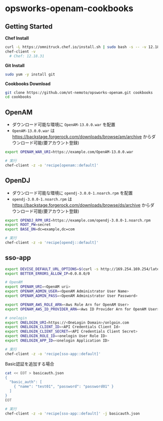 # opsworks-openam-cookbooks

## Getting Started

**Chef Install**

```sh
curl -L https://omnitruck.chef.io/install.sh | sudo bash -s -- -v 12.18.31
chef-client -v
  # Chef: 12.18.31
```

**Git Install**

```sh
sudo yum -y install git
```

**Cookbooks Download**

```sh
git clone https://github.com/ot-nemoto/opsworks-openam.git cookbooks
cd cookbooks
```

## OpenAM

- ダウンロード可能な環境に `OpenAM-13.0.0.war` を配置
- `OpenAM-13.0.0.war` は https://backstage.forgerock.com/downloads/browse/am/archive からダウンロード可能(要アカウント登録)

```sh
export OPENAM_WAR_URI=https://example.com/OpenAM-13.0.0.war

# 実行
chef-client -z -o 'recipe[openam::default]'
```

## OpenDJ

- ダウンロード可能な環境に `opendj-3.0.0-1.noarch.rpm` を配置
- `opendj-3.0.0-1.noarch.rpm` は https://backstage.forgerock.com/downloads/browse/ds/archive からダウンロード可能(要アカウント登録)

```sh
export OPENDJ_RPM_URI=https://example.com/opendj-3.0.0-1.noarch.rpm
export ROOT_PW=secret
export BASE_DN=dc=example,dc=com

# 実行
chef-client -z -o 'recipe[opendj::default]'
```

## sso-app

```sh
export DEVISE_DEFAULT_URL_OPTIONS=$(curl -s http://169.254.169.254/latest/meta-data/public-hostname)
export BETTER_ERRORS_ALLOW_IP=0.0.0.0/0

# OpenAM
export OPENAM_URI=<OpenAM uri>
export OPENAM_ADMIN_USER=<OpenAM Administrator User Name>
export OPENAM_ADMIN_PASS=<OpenAM Administrator User Password>

export OPENAM_AWS_ROLE_ARN=<Aws Role Arn for OpenAM User>
export OPENAM_AWS_ID_PROVIDER_ARN=<Aws ID Provider Arn for OpenAM User>

# onelogin
export ONELOGIN_URI=https://<OneLogin Domain>/onlgoin.com
export ONELOGIN_CLIENT_ID=<API Credentials Client Id>
export ONELOGIN_CLIENT_SECRET=<API Credentials Client Secret>
export ONELOGIN_ROLE_ID=<onelogin User Role ID>
export ONELOGIN_APP_ID=<onelogin Application ID>

# 実行
chef-client -z -o 'recipe[sso-app::default]'
```

Basic認証を追加する場合

```sh
cat << EOT > basicauth.json
{
  "basic_auth": [
    { "name": "test01", "password": "password01" }
  ]
}
EOT

# 実行
chef-client -z -o 'recipe[sso-app::default]' -j basicauth.json
```
